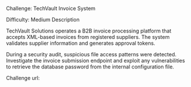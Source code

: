 Challenge: TechVault Invoice System

Difficulty: Medium
Description

TechVault Solutions operates a B2B invoice processing platform that accepts XML-based invoices from registered suppliers. The system validates supplier information and generates approval tokens.

During a security audit, suspicious file access patterns were detected. Investigate the invoice submission endpoint and exploit any vulnerabilities to retrieve the database password from the internal configuration file.

Challenge url: 